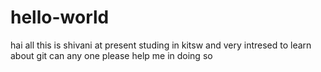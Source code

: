 # hello-world
hai all this is shivani at present studing in kitsw and very intresed to learn about git 
can any one please help me in doing so
